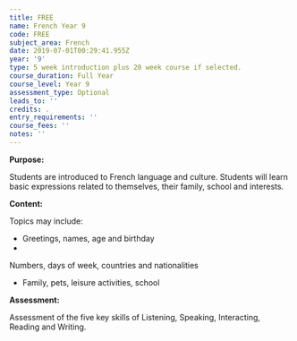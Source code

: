 ```yaml
---
title: FREE
name: French Year 9
code: FREE
subject_area: French
date: 2019-07-01T00:29:41.955Z
year: '9'
type: 5 week introduction plus 20 week course if selected.
course_duration: Full Year
course_level: Year 9
assessment_type: Optional
leads_to: ''
credits: .
entry_requirements: ''
course_fees: ''
notes: ''
---
```

**Purpose:**

Students are introduced to French language and culture. Students will learn basic expressions related to themselves, their family, school and interests.

**Content:**

Topics may include:

* Greetings, names, age and birthday
* Numbers, days of week, countries and nationalities
* Family, pets, leisure activities, school

**Assessment:**

Assessment of the five key skills of Listening, Speaking, Interacting, Reading and Writing.
